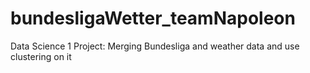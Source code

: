 # bundesligaWetter_teamNapoleon
Data Science 1 Project: Merging Bundesliga and weather data and use clustering on it
